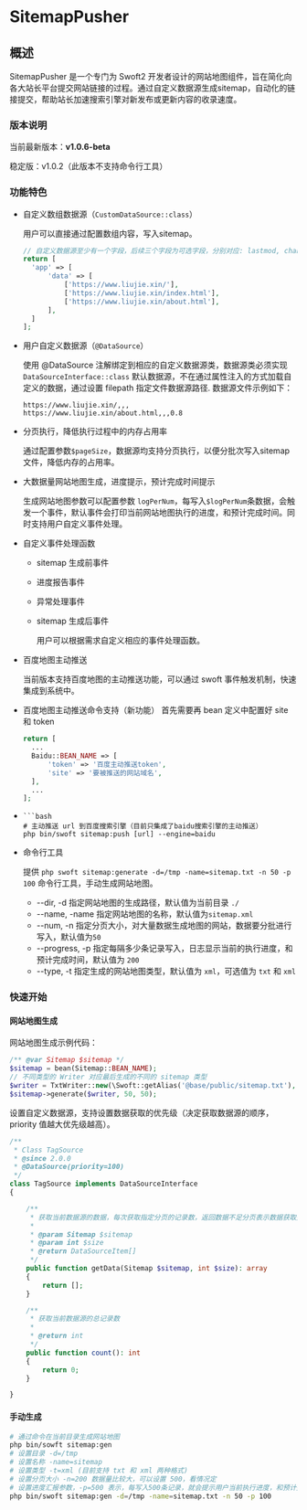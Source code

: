 # SitemapPusher

## 概述

SitemapPusher 是一个专门为 Swoft2 开发者设计的网站地图组件，旨在简化向各大站长平台提交网站链接的过程。通过自定义数据源生成sitemap，自动化的链接提交，帮助站长加速搜索引擎对新发布或更新内容的收录速度。

### 版本说明

当前最新版本：**v1.0.6-beta**

稳定版：v1.0.2（此版本不支持命令行工具）

### 功能特色

+ 自定义数组数据源（`CustomDataSource::class`）

  用户可以直接通过配置数组内容，写入sitemap。
  ```php
  // 自定义数据源至少有一个字段，后续三个字段为可选字段，分别对应: lastmod, changefreq, priority
  return [
    'app' => [
        'data' => [
            ['https://www.liujie.xin/'],
            ['https://www.liujie.xin/index.html'],
            ['https://www.liujie.xin/about.html'],
        ],
    ]
  ];
  ```
+ 用户自定义数据源（`@DataSource`）

  使用 @DataSource 注解绑定到相应的自定义数据源类，数据源类必须实现 `DataSourceInterface::class`
  默认数据源，不在通过属性注入的方式加载自定义的数据，通过设置 filepath 指定文件数据源路径. 数据源文件示例如下：
  ```text
  https://www.liujie.xin/,,,
  https://www.liujie.xin/about.html,,,0.8
  ```

+ 分页执行，降低执行过程中的内存占用率

  通过配置参数`$pageSize`，数据源均支持分页执行，以便分批次写入sitemap 文件，降低内存的占用率。

+ 大数据量网站地图生成，进度提示，预计完成时间提示

  生成网站地图参数可以配置参数 `logPerNum`，每写入`$logPerNum`条数据，会触发一个事件，默认事件会打印当前网站地图执行的进度，和预计完成时间。同时支持用户自定义事件处理。

+ 自定义事件处理函数

    + sitemap 生成前事件

    + 进度报告事件

    + 异常处理事件

    + sitemap 生成后事件

      用户可以根据需求自定义相应的事件处理函数。

+ 百度地图主动推送

  当前版本支持百度地图的主动推送功能，可以通过 swoft 事件触发机制，快速集成到系统中。
  
+ 百度地图主动推送命令支持（新功能）
  首先需要再 bean 定义中配置好 site 和 token
  ```php
  return [
    ...
    Baidu::BEAN_NAME => [
        'token' => '百度主动推送token',
        'site' => '要被推送的网站域名',
    ],
    ...
  ];
+ ```
  ```bash
  # 主动推送 url 到百度搜索引擎（目前只集成了baidu搜索引擎的主动推送）
  php bin/swoft sitemap:push [url] --engine=baidu
  ```

+ 命令行工具

  提供 `php swoft sitemap:generate -d=/tmp -name=sitemap.txt -n 50 -p 100` 命令行工具，手动生成网站地图。

    + --dir, -d 指定网站地图的生成路径，默认值为当前目录 `./`
    + --name, -name 指定网站地图的名称，默认值为`sitemap.xml`
    + --num, -n 指定分页大小，对大量数据生成地图的网站，数据要分批进行写入，默认值为`50`
    + --progress, -p 指定每隔多少条记录写入，日志显示当前的执行进度，和预计完成时间，默认值为 `200`
    + --type, -t 指定生成的网站地图类型，默认值为 `xml`，可选值为 `txt` 和 `xml`

### 快速开始

#### 网站地图生成

网站地图生成示例代码：

```php
/** @var Sitemap $sitemap */
$sitemap = bean(Sitemap::BEAN_NAME);
// 不同类型的 Writer 对应最后生成的不同的 sitemap 类型
$writer = TxtWriter::new(\Swoft::getAlias('@base/public/sitemap.txt'), 'w');
$sitemap->generate($writer, 50, 50);
```

设置自定义数据源，支持设置数据获取的优先级（决定获取数据源的顺序，priority 值越大优先级越高）。

```php
/**
 * Class TagSource
 * @since 2.0.0
 * @DataSource(priority=100)
 */
class TagSource implements DataSourceInterface
{

    /**
     * 获取当前数据源的数据，每次获取指定分页的记录数，返回数据不足分页表示数据获取完毕.
     *
     * @param Sitemap $sitemap
     * @param int $size
     * @return DataSourceItem[]
     */
    public function getData(Sitemap $sitemap, int $size): array
    {
        return [];
    }

    /**
     * 获取当前数据源的总记录数
     *
     * @return int
     */
    public function count(): int
    {
        return 0;
    }

}
```

#### 手动生成

```bash
# 通过命令在当前目录生成网站地图
php bin/sowft sitemap:gen
# 设置目录 -d=/tmp
# 设置名称 -name=sitemap
# 设置类型 -t=xml (目前支持 txt 和 xml 两种格式)
# 设置分页大小 -n=200 数据量比较大，可以设置 500，看情况定
# 设置进度汇报参数，-p=500 表示，每写入500条记录，就会提示用户当前执行进度，和预计完成时间。
php bin/swoft sitemap:gen -d=/tmp -name=sitemap.txt -n 50 -p 100
```
